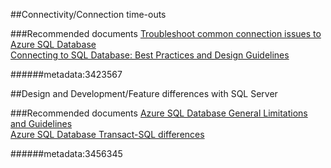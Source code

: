 ##Connectivity/Connection time-outs

###Recommended documents
[Troubleshoot common connection issues to Azure SQL Database](https://azure.microsoft.com/en-us/documentation/articles/sql-database-troubleshoot-common-connection-issues/) <br>
[Connecting to SQL Database: Best Practices and Design Guidelines](https://azure.microsoft.com/en-us/documentation/articles/sql-database-connect-central-recommendations/)

######metadata:3423567

##Design and Development/Feature differences with SQL Server

###Recommended documents
[Azure SQL Database General Limitations and Guidelines](https://azure.microsoft.com/en-us/documentation/articles/sql-database-general-limitations/)<br>
[Azure SQL Database Transact-SQL differences](https://azure.microsoft.com/en-us/documentation/articles/sql-database-transact-sql-information/)

######metadata:3456345
	